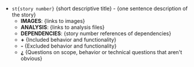 - `st{story number}` {short descriptive title} - {one sentence description of the story}
  * __IMAGES__: {links to images}
  * __ANALYSIS__: {links to analysis files}
  * __DEPENDENCIES__: {story number references of dependencies}
  * __+__ {Included behavior and functionality}
  * __-__ {Excluded behavior and functionality}
  * __¿__ {Questions on scope, behavior or technical questions that aren't obvious}
